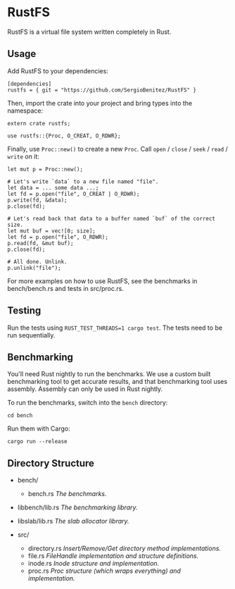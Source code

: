 RustFS
======

RustFS is a virtual file system written completely in Rust.

Usage
-----

Add RustFS to your dependencies:

	[dependencies]
    rustfs = { git = "https://github.com/SergioBenitez/RustFS" }

Then, import the crate into your project and bring types into the namespace:

	extern crate rustfs;

	use rustfs::{Proc, O_CREAT, O_RDWR};

Finally, use `Proc::new()` to create a new `Proc`. Call `open` / `close` /
`seek` / `read` / `write` on it:

	let mut p = Proc::new();

	# Let's write `data` to a new file named "file".
	let data = ... some data ...;
    let fd = p.open("file", O_CREAT | O_RDWR);
    p.write(fd, &data);
    p.close(fd);

    # Let's read back that data to a buffer named `buf` of the correct size.
    let mut buf = vec![0; size];
    let fd = p.open("file", O_RDWR);
    p.read(fd, &mut buf);
    p.close(fd);

    # All done. Unlink.
	p.unlink("file");

For more examples on how to use RustFS, see the benchmarks in bench/bench.rs and
tests in src/proc.rs.

Testing
-------

Run the tests using `RUST_TEST_THREADS=1 cargo test`. The tests need to be run
sequentially.

Benchmarking
------------

You'll need Rust nightly to run the benchmarks. We use a custom built
benchmarking tool to get accurate results, and that benchmarking tool uses
assembly. Assembly can only be used in Rust nightly.

To run the benchmarks, switch into the `bench` directory:

    cd bench

Run them with Cargo:

    cargo run --release

Directory Structure
-------------------
* bench/
  * bench.rs _The benchmarks._

* libbench/lib.rs _The benchmarking library._

* libslab/lib.rs _The slab allocator library._

* src/
  * directory.rs _Insert/Remove/Get directory method implementations._
  * file.rs _FileHandle implementation and structure definitions._
  * inode.rs _Inode structure and implementation._
  * proc.rs _Proc structure (which wraps everything) and implementation._
